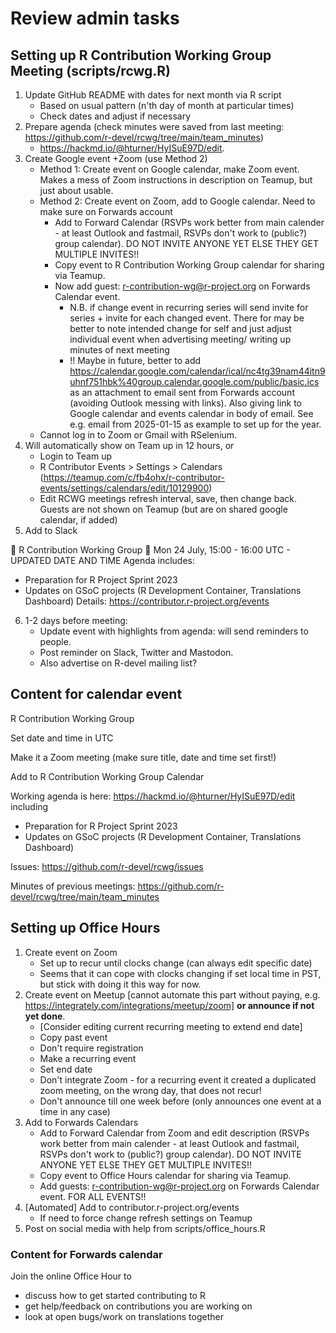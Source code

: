 # Review admin tasks

## Setting up R Contribution Working Group Meeting (scripts/rcwg.R)

1. Update GitHub README with dates for next month via R script
   - Based on usual pattern (n'th day of month at particular times)
   - Check dates and adjust if necessary
2.  Prepare agenda (check minutes were saved from last meeting: https://github.com/r-devel/rcwg/tree/main/team_minutes)
     - https://hackmd.io/@hturner/HyISuE97D/edit.
3.  Create Google event +Zoom (use Method 2)
    - Method 1: Create event on Google calendar, make Zoom event. Makes a mess of Zoom instructions in description on Teamup, but just about usable.
    - Method 2: Create event on Zoom, add to Google calendar. Need to make sure on Forwards account
        - Add to Forward Calendar (RSVPs work better from main calender - at least Outlook and fastmail, RSVPs don't work to (public?) group calendar). DO NOT INVITE ANYONE YET ELSE THEY GET MULTIPLE INVITES!!
        - Copy event to R Contribution Working Group calendar for sharing via Teamup.
        - Now add guest: r-contribution-wg@r-project.org on Forwards Calendar event.
            - N.B. if change event in recurring series will send invite for series + invite for each changed event.
            There for may be better to note intended change for self and just adjust individual event when advertising meeting/
            writing up minutes of next meeting
            - !! Maybe in future, better to add https://calendar.google.com/calendar/ical/nc4tg39nam44itn9uhnf751hbk%40group.calendar.google.com/public/basic.ics
            as an attachment to email sent from Forwards account (avoiding Outlook messing with links). Also giving link to Google calendar and events calendar in body of email.
            See e.g. email from 2025-01-15 as example to set up for the year.
    - Cannot log in to Zoom or Gmail with RSelenium.
4.  Will automatically show on Team up in 12 hours, or
    - Login to Team up 
    - R Contributor Events > Settings > Calendars (https://teamup.com/c/fb4ohx/r-contributor-events/settings/calendars/edit/10129900)
    - Edit RCWG meetings refresh interval, save, then change back.
    Guests are not shown on Teamup (but are on shared google calendar, if added)
5. Add to Slack

:loudspeaker: R Contribution Working Group
:date: Mon 24 July, 15:00 - 16:00 UTC - UPDATED DATE AND TIME
Agenda includes:
- Preparation for R Project Sprint 2023
- Updates on GSoC projects (R Development Container, Translations Dashboard)
Details: https://contributor.r-project.org/events
    
6. 1-2 days before meeting:
    - Update event with highlights from agenda: will send reminders to people.
    - Post reminder on Slack, Twitter and Mastodon.
    - Also advertise on R-devel mailing list?
    
    
## Content for calendar event

R Contribution Working Group
    
Set date and time in UTC
    
Make it a Zoom meeting (make sure title, date and time set first!)
    
Add to R Contribution Working Group Calendar

Working agenda is here: https://hackmd.io/@hturner/HyISuE97D/edit including
 - Preparation for R Project Sprint 2023
 - Updates on GSoC projects (R Development Container, Translations Dashboard)

Issues: https://github.com/r-devel/rcwg/issues

Minutes of previous meetings: https://github.com/r-devel/rcwg/tree/main/team_minutes
    
## Setting up Office Hours

1. Create event on Zoom
    - Set up to recur until clocks change (can always edit specific date)
    - Seems that it can cope with clocks changing if set local time in PST,
    but stick with doing it this way for now.
2. Create event on Meetup [cannot automate this part without paying, e.g. https://integrately.com/integrations/meetup/zoom] **or announce if not yet done**.
    - [Consider editing current recurring meeting to extend end date]
    - Copy past event
    - Don't require registration
    - Make a recurring event
    - Set end date
    - Don't integrate Zoom - for a recurring event it created a duplicated zoom meeting, on the wrong day, that does not recur!
    - Don't announce till one week before (only announces one event at a time in any case)
3. Add to Forwards Calendars
    - Add to Forward Calendar from Zoom and edit description (RSVPs work better from main calender - at least Outlook and fastmail, RSVPs don't work to (public?) group calendar). DO NOT INVITE ANYONE YET ELSE THEY GET MULTIPLE INVITES!!
    - Copy event to Office Hours calendar for sharing via Teamup.
    - Add guests: r-contribution-wg@r-project.org on Forwards Calendar event. FOR ALL EVENTS!!
4. [Automated] Add to contributor.r-project.org/events
    - If need to force change refresh settings on Teamup
5. Post on social media with help from scripts/office_hours.R

### Content for Forwards calendar

Join the online Office Hour to

- discuss how to get started contributing to R
- get help/feedback on contributions you are working on
- look at open bugs/work on translations together
